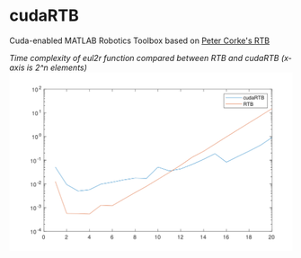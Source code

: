 # cudaRTB
Cuda-enabled MATLAB Robotics Toolbox based on [Peter Corke's RTB](http://petercorke.com/wordpress/toolboxes/robotics-toolbox)

*Time complexity of eul2r function compared between RTB and cudaRTB*
*(x-axis is 2^n elements)*
![](https://github.com/liaopeiyuan/cudaRTB/blob/master/eul2r.png)
